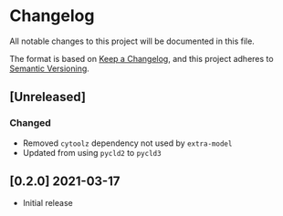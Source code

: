 # Changelog
All notable changes to this project will be documented in this file.

The format is based on [Keep a Changelog](https://keepachangelog.com/en/1.0.0/),
and this project adheres to [Semantic Versioning](https://semver.org/spec/v2.0.0.html).

## [Unreleased]

### Changed

- Removed `cytoolz` dependency not used by `extra-model`
- Updated from using `pycld2` to `pycld3`
## [0.2.0] 2021-03-17

- Initial release
